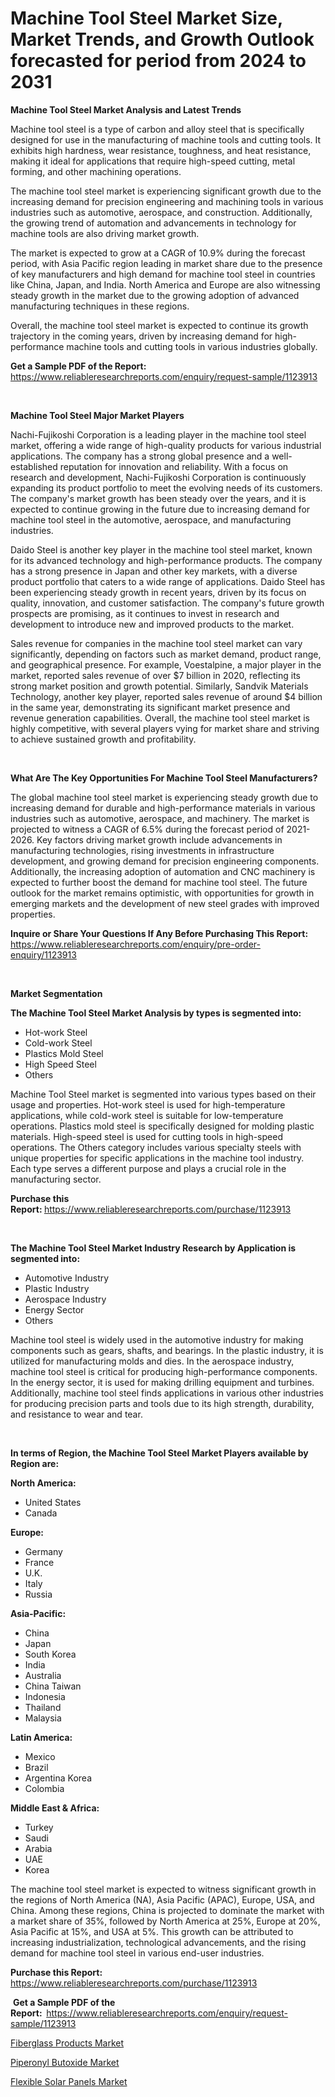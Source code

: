 <p><h1>Machine Tool Steel Market Size, Market Trends, and Growth Outlook forecasted for period from 2024 to 2031</h1></p><p><strong>Machine Tool Steel Market Analysis and Latest Trends</strong></p>
<p><p>Machine tool steel is a type of carbon and alloy steel that is specifically designed for use in the manufacturing of machine tools and cutting tools. It exhibits high hardness, wear resistance, toughness, and heat resistance, making it ideal for applications that require high-speed cutting, metal forming, and other machining operations.</p><p>The machine tool steel market is experiencing significant growth due to the increasing demand for precision engineering and machining tools in various industries such as automotive, aerospace, and construction. Additionally, the growing trend of automation and advancements in technology for machine tools are also driving market growth.</p><p>The market is expected to grow at a CAGR of 10.9% during the forecast period, with Asia Pacific region leading in market share due to the presence of key manufacturers and high demand for machine tool steel in countries like China, Japan, and India. North America and Europe are also witnessing steady growth in the market due to the growing adoption of advanced manufacturing techniques in these regions.</p><p>Overall, the machine tool steel market is expected to continue its growth trajectory in the coming years, driven by increasing demand for high-performance machine tools and cutting tools in various industries globally.</p></p>
<p><strong>Get a Sample PDF of the Report:&nbsp;</strong> <a href="https://www.reliableresearchreports.com/enquiry/request-sample/1123913">https://www.reliableresearchreports.com/enquiry/request-sample/1123913</a></p>
<p>&nbsp;</p>
<p><strong>Machine Tool Steel Major Market Players</strong></p>
<p><p>Nachi-Fujikoshi Corporation is a leading player in the machine tool steel market, offering a wide range of high-quality products for various industrial applications. The company has a strong global presence and a well-established reputation for innovation and reliability. With a focus on research and development, Nachi-Fujikoshi Corporation is continuously expanding its product portfolio to meet the evolving needs of its customers. The company's market growth has been steady over the years, and it is expected to continue growing in the future due to increasing demand for machine tool steel in the automotive, aerospace, and manufacturing industries.</p><p>Daido Steel is another key player in the machine tool steel market, known for its advanced technology and high-performance products. The company has a strong presence in Japan and other key markets, with a diverse product portfolio that caters to a wide range of applications. Daido Steel has been experiencing steady growth in recent years, driven by its focus on quality, innovation, and customer satisfaction. The company's future growth prospects are promising, as it continues to invest in research and development to introduce new and improved products to the market.</p><p>Sales revenue for companies in the machine tool steel market can vary significantly, depending on factors such as market demand, product range, and geographical presence. For example, Voestalpine, a major player in the market, reported sales revenue of over $7 billion in 2020, reflecting its strong market position and growth potential. Similarly, Sandvik Materials Technology, another key player, reported sales revenue of around $4 billion in the same year, demonstrating its significant market presence and revenue generation capabilities. Overall, the machine tool steel market is highly competitive, with several players vying for market share and striving to achieve sustained growth and profitability.</p></p>
<p>&nbsp;</p>
<p><strong>What Are The Key Opportunities For Machine Tool Steel Manufacturers?</strong></p>
<p><p>The global machine tool steel market is experiencing steady growth due to increasing demand for durable and high-performance materials in various industries such as automotive, aerospace, and machinery. The market is projected to witness a CAGR of 6.5% during the forecast period of 2021-2026. Key factors driving market growth include advancements in manufacturing technologies, rising investments in infrastructure development, and growing demand for precision engineering components. Additionally, the increasing adoption of automation and CNC machinery is expected to further boost the demand for machine tool steel. The future outlook for the market remains optimistic, with opportunities for growth in emerging markets and the development of new steel grades with improved properties.</p></p>
<p><strong>Inquire or Share Your Questions If Any Before Purchasing This Report:</strong> <a href="https://www.reliableresearchreports.com/enquiry/pre-order-enquiry/1123913">https://www.reliableresearchreports.com/enquiry/pre-order-enquiry/1123913</a></p>
<p>&nbsp;</p>
<p><strong>Market Segmentation</strong></p>
<p><strong>The Machine Tool Steel Market Analysis by types is segmented into:</strong></p>
<p><ul><li>Hot-work Steel</li><li>Cold-work Steel</li><li>Plastics Mold Steel</li><li>High Speed Steel</li><li>Others</li></ul></p>
<p><p>Machine Tool Steel market is segmented into various types based on their usage and properties. Hot-work steel is used for high-temperature applications, while cold-work steel is suitable for low-temperature operations. Plastics mold steel is specifically designed for molding plastic materials. High-speed steel is used for cutting tools in high-speed operations. The Others category includes various specialty steels with unique properties for specific applications in the machine tool industry. Each type serves a different purpose and plays a crucial role in the manufacturing sector.</p></p>
<p><strong>Purchase this Report:&nbsp;</strong><a href="https://www.reliableresearchreports.com/purchase/1123913">https://www.reliableresearchreports.com/purchase/1123913</a></p>
<p>&nbsp;</p>
<p><strong>The Machine Tool Steel Market Industry Research by Application is segmented into:</strong></p>
<p><ul><li>Automotive Industry</li><li>Plastic Industry</li><li>Aerospace Industry</li><li>Energy Sector</li><li>Others</li></ul></p>
<p><p>Machine tool steel is widely used in the automotive industry for making components such as gears, shafts, and bearings. In the plastic industry, it is utilized for manufacturing molds and dies. In the aerospace industry, machine tool steel is critical for producing high-performance components. In the energy sector, it is used for making drilling equipment and turbines. Additionally, machine tool steel finds applications in various other industries for producing precision parts and tools due to its high strength, durability, and resistance to wear and tear.</p></p>
<p>&nbsp;</p>
<p><strong>In terms of Region, the Machine Tool Steel Market Players available by Region are:</strong></p>
<p>
    <p> <strong> North America: </strong>
        <ul>
            <li>United States</li>
            <li>Canada</li>
        </ul>
        </p> 
    <p> <strong> Europe: </strong>
        <ul>
            <li>Germany</li>
            <li>France</li>
            <li>U.K.</li>
            <li>Italy</li>
            <li>Russia</li>
        </ul>
        </p> 
    <p> <strong> Asia-Pacific: </strong>
        <ul>
            <li>China</li>
            <li>Japan</li>
            <li>South Korea</li>
            <li>India</li>
            <li>Australia</li>
            <li>China Taiwan</li>
            <li>Indonesia</li>
            <li>Thailand</li>
            <li>Malaysia</li>
        </ul>
        </p> 
    <p> <strong> Latin America: </strong>
        <ul>
            <li>Mexico</li>
            <li>Brazil</li>
            <li>Argentina Korea</li>
            <li>Colombia</li>
        </ul>
        </p> 
    <p> <strong> Middle East & Africa: </strong>
        <ul>
            <li>Turkey</li>
            <li>Saudi</li>
            <li>Arabia</li>
            <li>UAE</li>
            <li>Korea</li>
        </ul>
    </p>
    </p>
<p><p>The machine tool steel market is expected to witness significant growth in the regions of North America (NA), Asia Pacific (APAC), Europe, USA, and China. Among these regions, China is projected to dominate the market with a market share of 35%, followed by North America at 25%, Europe at 20%, Asia Pacific at 15%, and USA at 5%. This growth can be attributed to increasing industrialization, technological advancements, and the rising demand for machine tool steel in various end-user industries.</p></p>
<p><strong>Purchase this Report: </strong><a href="https://www.reliableresearchreports.com/purchase/1123913">https://www.reliableresearchreports.com/purchase/1123913</a></p>
<p>&nbsp;<strong>Get a Sample PDF of the Report:&nbsp;&nbsp;</strong><a href="https://www.reliableresearchreports.com/enquiry/request-sample/1123913">https://www.reliableresearchreports.com/enquiry/request-sample/1123913</a></p>
<p><strong></strong></p>
<p><p><a href="https://view.publitas.com/reportprime-1/fiberglass-products-market-size-and-growth-market-segmentation-regional-and-country-breakdowns-and-market-trends-for-period-from-2023-2030/">Fiberglass Products Market</a></p><p><a href="https://view.publitas.com/reportprime-1/piperonyl-butoxide-market-size-evaluating-its-market-trends-growth-and-projections-2023-2030/">Piperonyl Butoxide Market</a></p><p><a href="https://view.publitas.com/reportprime-1/flexible-solar-panels-market-size-furnishes-valuable-information-encompassing-market-share-market-trends-and-projections-spanning-from-2023-to-2030/">Flexible Solar Panels Market</a></p></p>